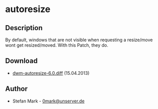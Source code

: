 # autoresize

## Description

By default, windows that are not visible when requesting a resize/move wont get resized/moved. With this Patch, they do.

## Download

 * [dwm-autoresize-6.0.diff](dwm-autoresize-6.0.diff) (15.04.2013)

## Author

 * Stefan Mark - <0mark@unserver.de>
